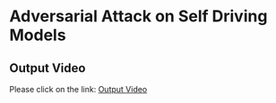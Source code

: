 # Adversarial Attack on Self Driving Models

## Output Video

Please click on the link: [Output Video](https://youtu.be/QvOT9n-vc9c)
